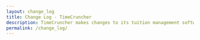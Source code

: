 ```yaml
---
layout: change_log
title: Change Log - TimeCruncher
description: TimeCruncher makes changes to its tuition management software to improve the use and simplicity for the user. See the changes in this log.
permalink: /change_log/
---
```

